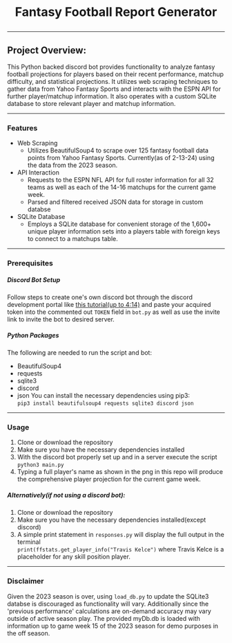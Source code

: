 # <p style="text-align: center;">Fantasy Football Report Generator</p>
---
## Project Overview:
This Python backed discord bot provides functionality to analyze fantasy football projections for players based on their recent performance, matchup difficulty, and statistical projections. It utilizes web scraping techniques to gather data from Yahoo Fantasy Sports and interacts with the ESPN API for further player/matchup information. It also operates with  a custom SQLite database to store relevant player and matchup information.

---
### Features
- Web Scraping
  - Utilizes BeautifulSoup4 to scrape over 125 fantasy football data points from Yahoo Fantasy Sports. Currently(as of 2-13-24) using the data from the 2023 season.
- API Interaction
  - Requests to the ESPN NFL API for full roster information for all 32 teams as well as each of the 14-16 matchups for the current game week.
  - Parsed and filtered received JSON data for storage in custom databse
- SQLite Database
  - Employs a SQLite database for convenient storage of the 1,600+ unique player information sets into a players table with foreign keys to connect to a matchups table.
---
### Prerequisites
##### Discord Bot Setup
Follow steps to create one's own discord bot through the discord development portal like [this tutorial(up to 4:14)](https://www.youtube.com/watch?v=hoDLj0IzZMU) and paste your acquired token into the commented out `TOKEN` field in `bot.py` as well as use the invite link to invite the bot to desired server.
##### Python Packages
The following are needed to run the script and bot:
- BeautifulSoup4
- requests
- sqlite3
- discord
- json
You can install the necessary dependencies using pip3:  
`pip3 install beautifulsoup4 requests sqlite3 discord json`
---
### Usage
1. Clone or download the repository
2. Make sure you have the necessary dependencies installed
3. With the discord bot properly set up and in a server execute the script  
`python3 main.py`
4. Typing a full player's name as shown in the png in this repo will produce the comprehensive player projection for the current game week.

##### Alternatively(if not using a discord bot):
1. Clone or download the repository
2. Make sure you have the necessary dependencies installed(except discord)
3. A simple print statement in `responses.py` will display the full output in the terminal  
`print(ffstats.get_player_info("Travis Kelce")` where Travis Kelce is a placeholder for any skill position player.
---
### Disclaimer
Given the 2023 season is over, using `load_db.py` to update the SQLite3 databse is discouraged as functionality will vary. Additionally since the 'previous performance' calculations are on-demand accuracy may vary outside of active season play. The provided myDb.db is loaded with information up to game week 15 of the 2023 season for demo purposes in the off season.